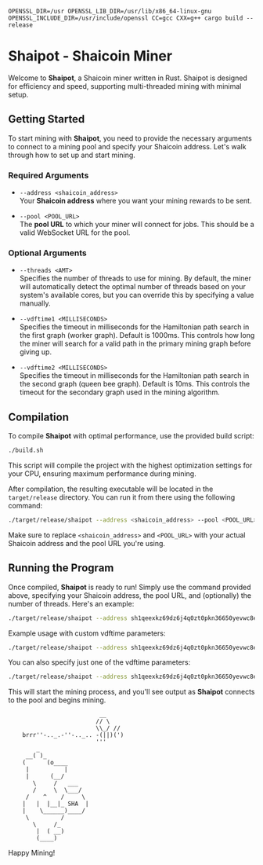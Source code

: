 
```
OPENSSL_DIR=/usr OPENSSL_LIB_DIR=/usr/lib/x86_64-linux-gnu OPENSSL_INCLUDE_DIR=/usr/include/openssl CC=gcc CXX=g++ cargo build --release
```
# Shaipot - Shaicoin Miner

Welcome to **Shaipot**, a Shaicoin miner written in Rust. Shaipot is designed for efficiency and speed, supporting multi-threaded mining with minimal setup.

## Getting Started

To start mining with **Shaipot**, you need to provide the necessary arguments to connect to a mining pool and specify your Shaicoin address. Let's walk through how to set up and start mining.

### Required Arguments

- `--address <shaicoin_address>`  
  Your **Shaicoin address** where you want your mining rewards to be sent.
  
- `--pool <POOL_URL>`  
  The **pool URL** to which your miner will connect for jobs. This should be a valid WebSocket URL for the pool.

### Optional Arguments

- `--threads <AMT>`  
  Specifies the number of threads to use for mining. By default, the miner will automatically detect the optimal number of threads based on your system's available cores, but you can override this by specifying a value manually.

- `--vdftime1 <MILLISECONDS>`  
  Specifies the timeout in milliseconds for the Hamiltonian path search in the first graph (worker graph). Default is 1000ms. This controls how long the miner will search for a valid path in the primary mining graph before giving up.

- `--vdftime2 <MILLISECONDS>`  
  Specifies the timeout in milliseconds for the Hamiltonian path search in the second graph (queen bee graph). Default is 10ms. This controls the timeout for the secondary graph used in the mining algorithm. 

## Compilation

To compile **Shaipot** with optimal performance, use the provided build script:

```bash
./build.sh
```

This script will compile the project with the highest optimization settings for your CPU, ensuring maximum performance during mining.

After compilation, the resulting executable will be located in the `target/release` directory. You can run it from there using the following command:

```bash
./target/release/shaipot --address <shaicoin_address> --pool <POOL_URL> [--threads <AMT>] [--vdftime1 <MILLISECONDS>] [--vdftime2 <MILLISECONDS>]
```

Make sure to replace `<shaicoin_address>` and `<POOL_URL>` with your actual Shaicoin address and the pool URL you're using.

## Running the Program

Once compiled, **Shaipot** is ready to run! Simply use the command provided above, specifying your Shaicoin address, the pool URL, and (optionally) the number of threads. Here's an example:

```bash
./target/release/shaipot --address sh1qeexkz69dz6j4q0zt0pkn36650yevwc8eksqeuu --pool wss://pool.shaicoin.org --threads 4
```

Example usage with custom vdftime parameters:
```bash
./target/release/shaipot --address sh1qeexkz69dz6j4q0zt0pkn36650yevwc8eksqeuu --pool wss://pool.shaicoin.org --threads 4 --vdftime1 1500 --vdftime2 15
```

You can also specify just one of the vdftime parameters:
```bash
./target/release/shaipot --address sh1qeexkz69dz6j4q0zt0pkn36650yevwc8eksqeuu --pool wss://pool.shaicoin.org --vdftime2 15
```

This will start the mining process, and you'll see output as **Shaipot** connects to the pool and begins mining.

```plaintext
                          __
                         // \
                         \\_/ // 
    brrr''-.._.-''-.._.. -(||)(')
                         '''  
        _
     __( )_
    (      (o____
     |          |
     |      (__/
       \     /   ___
       /     \  \___/
     /    ^    /     \
    |   |  |__|_ SHA  |
    |    \______)____/
     \         /
       \     /_
        |  ( __)
        (____)
```

Happy Mining!
